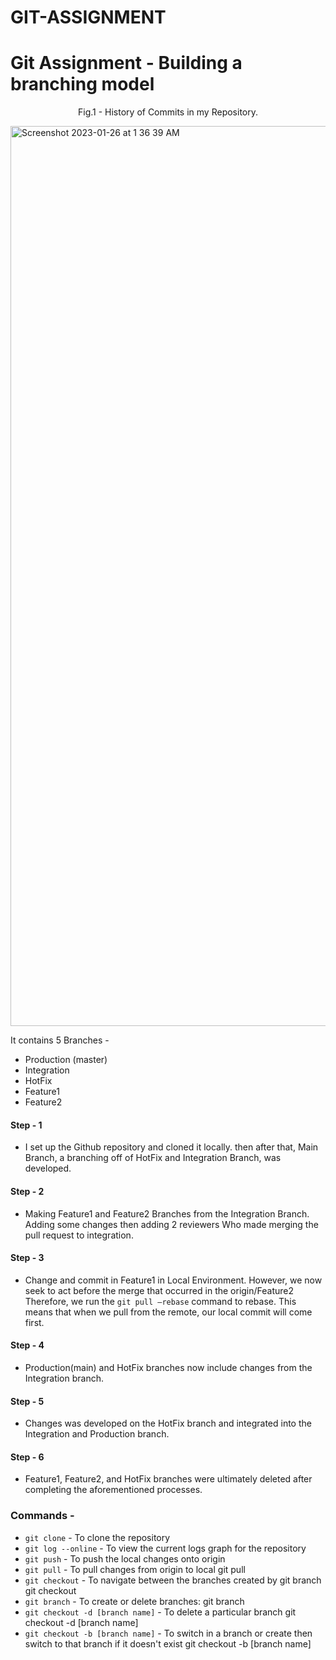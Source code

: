 # GIT-ASSIGNMENT
# Git Assignment - Building a branching model


<p align = "center">
Fig.1 - History of Commits in my Repository.

</p>
<img width="1440" alt="Screenshot 2023-01-26 at 1 36 39 AM" src="https://user-images.githubusercontent.com/122535424/214677831-337fd6f4-1ec6-4e2d-9a2d-3d1258070962.png">

It contains 5 Branches - 
- Production (master)
- Integration
- HotFix 
- Feature1 
- Feature2
#### Step - 1
- I set up the Github repository and cloned it locally. then after that, Main Branch, a branching off of HotFix and Integration Branch, was developed.
#### Step - 2
- Making Feature1 and Feature2 Branches from the Integration Branch. Adding some changes then adding 2 reviewers Who made merging the pull request to integration.
#### Step - 3
- Change and commit in Feature1 in Local Environment. However, we now seek to act before the merge that occurred in the origin/Feature2 Therefore, we run the `git pull —rebase` command to rebase. This means that when we pull from the remote, our local commit will come first.
#### Step - 4
- Production(main) and HotFix branches now include changes from the Integration branch.
#### Step - 5
- Changes was developed on the HotFix branch and integrated into the Integration and Production branch.
#### Step - 6
- Feature1, Feature2, and HotFix branches were ultimately deleted after completing the aforementioned processes.
### Commands - 
- `git clone` - To clone the repository
- `git log --online` - To view the current logs graph for the repository
- `git push` - To push the local changes onto origin
- `git pull` - To pull changes from origin to local git pull
- `git checkout` - To navigate between the branches created by git branch git checkout 
- `git branch` - To create or delete branches: git branch
- `git checkout -d [branch name]` - To delete a particular branch git checkout -d [branch name]
- `git checkout -b [branch name]` - To switch in a branch or create then switch to that branch if it doesn't exist git checkout -b [branch name]
